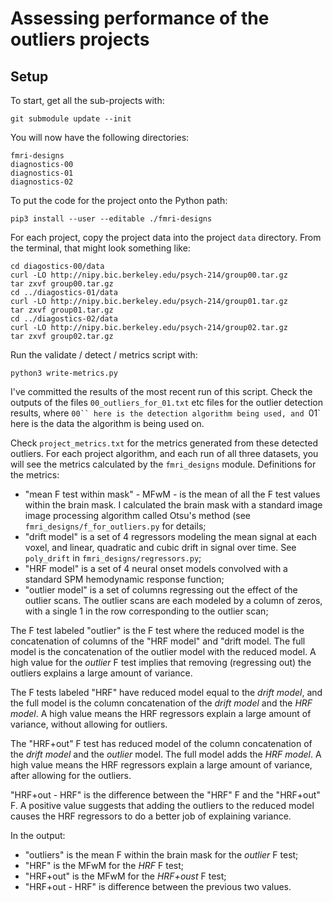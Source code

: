 # Assessing performance of the outliers projects

## Setup

To start, get all the sub-projects with:

    git submodule update --init

You will now have the following directories:

    fmri-designs
    diagnostics-00
    diagnostics-01
    diagnostics-02

To put the code for the project onto the Python path:

    pip3 install --user --editable ./fmri-designs

For each project, copy the project data into the project `data` directory.
From the terminal, that might look something like:

    cd diagostics-00/data
    curl -LO http://nipy.bic.berkeley.edu/psych-214/group00.tar.gz
    tar zxvf group00.tar.gz
    cd ../diagostics-01/data
    curl -LO http://nipy.bic.berkeley.edu/psych-214/group01.tar.gz
    tar zxvf group01.tar.gz
    cd ../diagostics-02/data
    curl -LO http://nipy.bic.berkeley.edu/psych-214/group02.tar.gz
    tar zxvf group02.tar.gz

Run the validate / detect / metrics script with:

    python3 write-metrics.py

I've committed the results of the most recent run of this script.  Check the
outputs of the files `00_outliers_for_01.txt` etc files for the outlier
detection results, where `00`` here is the detection algorithm being used, and
`01` here is the data the algorithm is being used on.

Check `project_metrics.txt` for the metrics generated from these detected
outliers.  For each project algorithm, and each run of all three datasets, you
will see the metrics calculated by the `fmri_designs` module.  Definitions for
the metrics:

* "mean F test within mask" - MFwM - is the mean of all the F test values
  within the brain mask.  I calculated the brain mask with a standard image
  image processing algorithm called Otsu's method (see
  `fmri_designs/f_for_outliers.py` for details;
* "drift model" is a set of 4 regressors modeling the mean signal at each
  voxel, and linear, quadratic and cubic drift in signal over time.  See
  `poly_drift` in `fmri_designs/regressors.py`;
* "HRF model" is a set of 4 neural onset models convolved with a standard SPM
  hemodynamic response function;
* "outlier model" is a set of columns regressing out the effect of the outlier
  scans.  The outlier scans are each modeled by a column of zeros, with a
  single 1 in the row corresponding to the outlier scan;

The F test labeled "outlier" is the F test where the reduced model is the
concatenation of columns of the "HRF model" and "drift model. The full model
is the concatenation of the outlier model with the reduced model.  A high
value for the *outlier* F test implies that removing (regressing out) the
outliers explains a large amount of variance.

The F tests labeled "HRF" have reduced model equal to the *drift model*, and
the full model is the column concatenation of the *drift model* and the *HRF
model*.  A high value means the HRF regressors explain a large amount of
variance, without allowing for outliers.

The "HRF+out" F test has reduced model of the column concatenation of the
*drift model* and the *outlier* model. The full model adds the *HRF model*.  A
high value means the HRF regressors explain a large amount of variance, after
allowing for the outliers.

"HRF+out - HRF" is the difference between the "HRF" F and the "HRF+out" F.  A
positive value suggests that adding the outliers to the reduced model causes
the HRF regressors to do a better job of explaining variance.

In the output:

* "outliers" is the mean F within the brain mask for the *outlier* F test;
* "HRF" is the MFwM for the *HRF* F test;
* "HRF+out" is the MFwM for the *HRF+oust* F test;
* "HRF+out - HRF" is difference between the previous two values.
